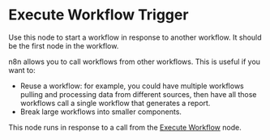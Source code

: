# Execute Workflow Trigger

Use this node to start a workflow in response to another workflow. It should be the first node in the workflow.

n8n allows you to call workflows from other workflows. This is useful if you want to:

* Reuse a workflow: for example, you could have multiple workflows pulling and processing data from different sources, then have all those workflows call a single workflow that generates a report.
* Break large workflows into smaller components.

This node runs in response to a call from the [Execute Workflow](/integrations/builtin/core-nodes/n8n-nodes-base.executeWorkflow/) node.
